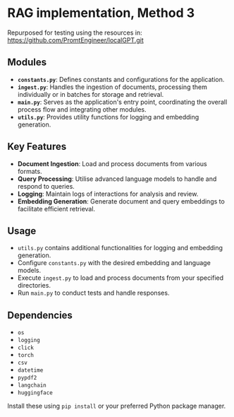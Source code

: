 # RAG implementation, Method 3
Repurposed for testing using the resources in:
<https://github.com/PromtEngineer/localGPT.git>

## Modules
- **`constants.py`**: Defines constants and configurations for the application.
- **`ingest.py`**: Handles the ingestion of documents, processing them individually or in batches for storage and retrieval.
- **`main.py`**: Serves as the application's entry point, coordinating the overall process flow and integrating other modules.
- **`utils.py`**: Provides utility functions for logging and embedding generation.

## Key Features
- **Document Ingestion**: Load and process documents from various formats.
- **Query Processing**: Utilise advanced language models to handle and respond to queries.
- **Logging**: Maintain logs of interactions for analysis and review.
- **Embedding Generation**: Generate document and query embeddings to facilitate efficient retrieval.

## Usage
- `utils.py` contains additional functionalities for logging and embedding generation.
- Configure `constants.py` with the desired embedding and language models.
- Execute `ingest.py` to load and process documents from your specified directories.
- Run `main.py` to conduct tests and handle responses. 


## Dependencies
- `os`
- `logging`
- `click`
- `torch`
- `csv`
- `datetime`
- `pypdf2`
- `langchain`
- `huggingface`

Install these using `pip install` or your preferred Python package manager.
